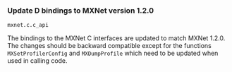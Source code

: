### Update D bindings to MXNet version 1.2.0

`mxnet.c.c_api`

The bindings to the MXNet C interfaces are updated to match MXNet 1.2.0. The
changes should be backward compatible except for the functions
`MXSetProfilerConfig` and `MXDumpProfile` which need to be updated when used in
calling code.
